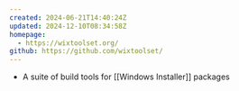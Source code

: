 ```yaml
---
created: 2024-06-21T14:40:24Z
updated: 2024-12-10T08:34:58Z
homepage:
  - https://wixtoolset.org/
github: https://github.com/wixtoolset/
---
```

- A suite of build tools for [[Windows Installer]] packages